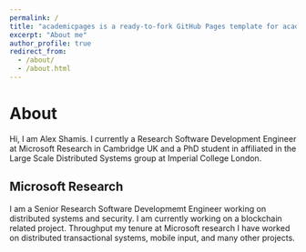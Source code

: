 ```yaml
---
permalink: /
title: "academicpages is a ready-to-fork GitHub Pages template for academic personal websites"
excerpt: "About me"
author_profile: true
redirect_from: 
  - /about/
  - /about.html
---
```


About
===
Hi, I am Alex Shamis. I currently a Research Software Development Engineer at Microsoft Research in Cambridge UK and a PhD student in affiliated in the Large Scale Distributed Systems group at Imperial College London.

Microsoft Research
--------
I am a Senior Research Software Developmemt Engineer working on distributed systems and security. I am currently working on a blockchain related project. Throughput my tenure at Microsoft research I have worked on distributed transactional systems, mobile input, and many other projects.
